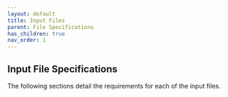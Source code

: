 ```yaml
---
layout: default
title: Input Files
parent: File Specifications
has_children: true
nav_order: 1
---
```


## Input File Specifications

The following sections detail the requirements for each of the input files.